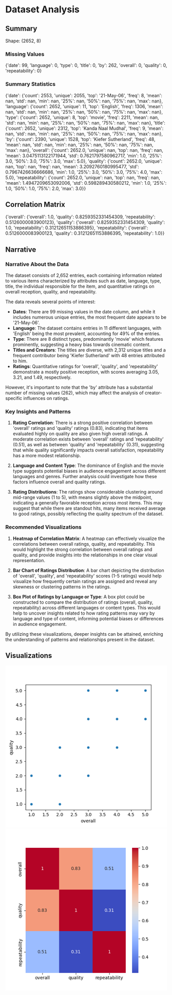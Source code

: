 # Dataset Analysis
## Summary
Shape: (2652, 8)

### Missing Values
{'date': 99, 'language': 0, 'type': 0, 'title': 0, 'by': 262, 'overall': 0, 'quality': 0, 'repeatability': 0}

### Summary Statistics
{'date': {'count': 2553, 'unique': 2055, 'top': '21-May-06', 'freq': 8, 'mean': nan, 'std': nan, 'min': nan, '25%': nan, '50%': nan, '75%': nan, 'max': nan}, 'language': {'count': 2652, 'unique': 11, 'top': 'English', 'freq': 1306, 'mean': nan, 'std': nan, 'min': nan, '25%': nan, '50%': nan, '75%': nan, 'max': nan}, 'type': {'count': 2652, 'unique': 8, 'top': 'movie', 'freq': 2211, 'mean': nan, 'std': nan, 'min': nan, '25%': nan, '50%': nan, '75%': nan, 'max': nan}, 'title': {'count': 2652, 'unique': 2312, 'top': 'Kanda Naal Mudhal', 'freq': 9, 'mean': nan, 'std': nan, 'min': nan, '25%': nan, '50%': nan, '75%': nan, 'max': nan}, 'by': {'count': 2390, 'unique': 1528, 'top': 'Kiefer Sutherland', 'freq': 48, 'mean': nan, 'std': nan, 'min': nan, '25%': nan, '50%': nan, '75%': nan, 'max': nan}, 'overall': {'count': 2652.0, 'unique': nan, 'top': nan, 'freq': nan, 'mean': 3.0475113122171944, 'std': 0.7621797580962717, 'min': 1.0, '25%': 3.0, '50%': 3.0, '75%': 3.0, 'max': 5.0}, 'quality': {'count': 2652.0, 'unique': nan, 'top': nan, 'freq': nan, 'mean': 3.2092760180995477, 'std': 0.7967426636666686, 'min': 1.0, '25%': 3.0, '50%': 3.0, '75%': 4.0, 'max': 5.0}, 'repeatability': {'count': 2652.0, 'unique': nan, 'top': nan, 'freq': nan, 'mean': 1.4947209653092006, 'std': 0.598289430580212, 'min': 1.0, '25%': 1.0, '50%': 1.0, '75%': 2.0, 'max': 3.0}}

## Correlation Matrix
{'overall': {'overall': 1.0, 'quality': 0.8259352331454309, 'repeatability': 0.5126000083900123}, 'quality': {'overall': 0.8259352331454309, 'quality': 1.0, 'repeatability': 0.31212651153886395}, 'repeatability': {'overall': 0.5126000083900123, 'quality': 0.31212651153886395, 'repeatability': 1.0}}

## Narrative
### Narrative About the Data

The dataset consists of 2,652 entries, each containing information related to various items characterized by attributes such as date, language, type, title, the individual responsible for the item, and quantitative ratings on overall reception, quality, and repeatability. 

The data reveals several points of interest:
- **Dates**: There are 99 missing values in the date column, and while it includes numerous unique entries, the most frequent date appears to be '21-May-06'.
- **Language**: The dataset contains entries in 11 different languages, with 'English' being the most prevalent, accounting for 49% of the entries.
- **Type**: There are 8 distinct types, predominantly 'movie' which features prominently, suggesting a heavy bias towards cinematic content.
- **Titles and Creators**: The titles are diverse, with 2,312 unique titles and a frequent contributor being 'Kiefer Sutherland' with 48 entries attributed to him.
- **Ratings**: Quantitative ratings for 'overall', 'quality', and 'repeatability' demonstrate a mostly positive reception, with scores averaging 3.05, 3.21, and 1.49, respectively. 

However, it's important to note that the 'by' attribute has a substantial number of missing values (262), which may affect the analysis of creator-specific influences on ratings.

### Key Insights and Patterns

1. **Rating Correlation**: There is a strong positive correlation between 'overall' ratings and 'quality' ratings (0.83), indicating that items evaluated highly on quality are also given high overall ratings. A moderate correlation exists between 'overall' ratings and 'repeatability' (0.51), as well as between 'quality' and 'repeatability' (0.31), suggesting that while quality significantly impacts overall satisfaction, repeatability has a more modest relationship.
   
2. **Language and Content Type**: The dominance of English and the movie type suggests potential biases in audience engagement across different languages and genres. Further analysis could investigate how these factors influence overall and quality ratings.

3. **Rating Distributions**: The ratings show considerable clustering around mid-range values (1 to 5), with means slightly above the midpoint, indicating a generally favorable reception across most items. This may suggest that while there are standout hits, many items received average to good ratings, possibly reflecting the quality spectrum of the dataset.

### Recommended Visualizations

1. **Heatmap of Correlation Matrix**: A heatmap can effectively visualize the correlations between overall ratings, quality, and repeatability. This would highlight the strong correlation between overall ratings and quality, and provide insights into the relationships in one clear visual representation.

2. **Bar Chart of Ratings Distribution**: A bar chart depicting the distribution of 'overall', 'quality', and 'repeatability' scores (1-5 ratings) would help visualize how frequently certain ratings are assigned and reveal any skewness or clustering patterns in the ratings.

3. **Box Plot of Ratings by Language or Type**: A box plot could be constructed to compare the distribution of ratings (overall, quality, repeatability) across different languages or content types. This would help to uncover insights related to how rating patterns may vary by language and type of content, informing potential biases or differences in audience engagement.

By utilizing these visualizations, deeper insights can be attained, enriching the understanding of patterns and relationships present in the dataset.

## Visualizations
![media\scatter_plot.png](media\scatter_plot.png)
![media\heatmap.png](media\heatmap.png)
